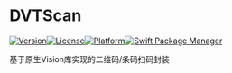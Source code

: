 # DVTScan

[![Version](https://img.shields.io/cocoapods/v/DVTScan.svg?style=flat)](https://cocoapods.org/pods/DVTScan)[![License](https://img.shields.io/cocoapods/l/DVTScan.svg?style=flat)](https://cocoapods.org/pods/DVTScan)[![Platform](https://img.shields.io/cocoapods/p/DVTScan.svg?style=flat)](https://cocoapods.org/pods/DVTScan)[![Swift Package Manager](https://rawgit.com/jlyonsmith/artwork/master/SwiftPackageManager/swiftpackagemanager-compatible.svg)](https://swift.org/package-manager/)

基于原生Vision库实现的二维码/条码扫码封装
